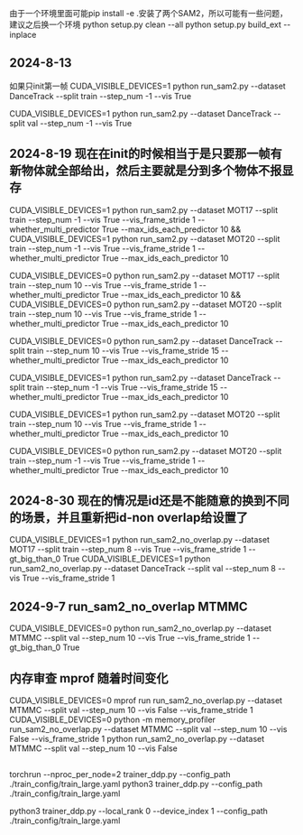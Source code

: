 由于一个环境里面可能pip install -e .安装了两个SAM2，所以可能有一些问题，建议之后换一个环境
python setup.py clean --all
python setup.py build_ext --inplace 

## 2024-8-13
如果只init第一帧
CUDA_VISIBLE_DEVICES=1 python run_sam2.py --dataset DanceTrack --split train --step_num -1 --vis True

CUDA_VISIBLE_DEVICES=1 python run_sam2.py --dataset DanceTrack --split val --step_num -1 --vis True

## 2024-8-19 现在在init的时候相当于是只要那一帧有新物体就全部给出，然后主要就是分到多个物体不报显存
CUDA_VISIBLE_DEVICES=1 python run_sam2.py --dataset MOT17 --split train --step_num -1 --vis True --vis_frame_stride 1 --whether_multi_predictor True --max_ids_each_predictor 10 && CUDA_VISIBLE_DEVICES=1 python run_sam2.py --dataset MOT20 --split train --step_num -1 --vis True --vis_frame_stride 1 --whether_multi_predictor True --max_ids_each_predictor 10

CUDA_VISIBLE_DEVICES=0 python run_sam2.py --dataset MOT17 --split train --step_num 10 --vis True --vis_frame_stride 1 --whether_multi_predictor True --max_ids_each_predictor 10 && CUDA_VISIBLE_DEVICES=0 python run_sam2.py --dataset MOT20 --split train --step_num 10 --vis True --vis_frame_stride 1 --whether_multi_predictor True --max_ids_each_predictor 10

CUDA_VISIBLE_DEVICES=0 python run_sam2.py --dataset DanceTrack --split train --step_num 10 --vis True --vis_frame_stride 15 --whether_multi_predictor True --max_ids_each_predictor 10

CUDA_VISIBLE_DEVICES=1 python run_sam2.py --dataset DanceTrack --split train --step_num -1 --vis True --vis_frame_stride 15 --whether_multi_predictor True --max_ids_each_predictor 10

CUDA_VISIBLE_DEVICES=1 python run_sam2.py --dataset MOT20 --split train --step_num 10 --vis True --vis_frame_stride 1 --whether_multi_predictor True --max_ids_each_predictor 10

CUDA_VISIBLE_DEVICES=0 python run_sam2.py --dataset MOT20 --split train --step_num -1 --vis True --vis_frame_stride 1 --whether_multi_predictor True --max_ids_each_predictor 10

## 2024-8-30 现在的情况是id还是不能随意的换到不同的场景，并且重新把id-non overlap给设置了
CUDA_VISIBLE_DEVICES=1 python run_sam2_no_overlap.py --dataset MOT17 --split train --step_num 8 --vis True --vis_frame_stride 1 --gt_big_than_0 True
CUDA_VISIBLE_DEVICES=1 python run_sam2_no_overlap.py --dataset DanceTrack --split val --step_num 8 --vis True --vis_frame_stride 1

## 2024-9-7 run_sam2_no_overlap MTMMC

CUDA_VISIBLE_DEVICES=0 python run_sam2_no_overlap.py --dataset MTMMC --split val --step_num 10 --vis True --vis_frame_stride 1 --gt_big_than_0 True

## 内存审查 mprof 随着时间变化
CUDA_VISIBLE_DEVICES=0 mprof run run_sam2_no_overlap.py --dataset MTMMC --split val --step_num 10 --vis False --vis_frame_stride 1
CUDA_VISIBLE_DEVICES=0 python -m memory_profiler run_sam2_no_overlap.py --dataset MTMMC --split val --step_num 10 --vis False --vis_frame_stride 1
python run_sam2_no_overlap.py --dataset MTMMC --split val --step_num 10 --vis False

## 
torchrun --nproc_per_node=2 trainer_ddp.py --config_path ./train_config/train_large.yaml
python3 trainer_ddp.py --config_path ./train_config/train_large.yaml

python3 trainer_ddp.py --local_rank 0 --device_index 1 --config_path ./train_config/train_large.yaml
